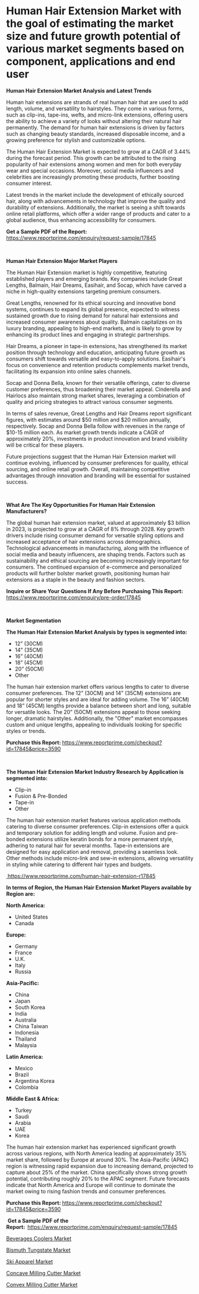 <p><h1>Human Hair Extension Market with the goal of estimating the market size and future growth potential of various market segments based on component, applications and end user</h1></p><p><strong>Human Hair Extension Market Analysis and Latest Trends</strong></p>
<p><p>Human hair extensions are strands of real human hair that are used to add length, volume, and versatility to hairstyles. They come in various forms, such as clip-ins, tape-ins, wefts, and micro-link extensions, offering users the ability to achieve a variety of looks without altering their natural hair permanently. The demand for human hair extensions is driven by factors such as changing beauty standards, increased disposable income, and a growing preference for stylish and customizable options.</p><p>The Human Hair Extension Market is expected to grow at a CAGR of 3.44% during the forecast period. This growth can be attributed to the rising popularity of hair extensions among women and men for both everyday wear and special occasions. Moreover, social media influencers and celebrities are increasingly promoting these products, further boosting consumer interest. </p><p>Latest trends in the market include the development of ethically sourced hair, along with advancements in technology that improve the quality and durability of extensions. Additionally, the market is seeing a shift towards online retail platforms, which offer a wider range of products and cater to a global audience, thus enhancing accessibility for consumers.</p></p>
<p><strong>Get a Sample PDF of the Report:&nbsp;</strong> <a href="https://www.reportprime.com/enquiry/request-sample/17845?utm_campaign=5&utm_medium=2&utm_source=Github&utm_content=ia&utm_term=20112024&utm_id=human-hair-extension">https://www.reportprime.com/enquiry/request-sample/17845</a></p>
<p>&nbsp;</p>
<p><strong>Human Hair Extension Major Market Players</strong></p>
<p><p>The Human Hair Extension market is highly competitive, featuring established players and emerging brands. Key companies include Great Lengths, Balmain, Hair Dreams, Easihair, and Socap, which have carved a niche in high-quality extensions targeting premium consumers. </p><p>Great Lengths, renowned for its ethical sourcing and innovative bond systems, continues to expand its global presence, expected to witness sustained growth due to rising demand for natural hair extensions and increased consumer awareness about quality. Balmain capitalizes on its luxury branding, appealing to high-end markets, and is likely to grow by enhancing its product lines and engaging in strategic partnerships.</p><p>Hair Dreams, a pioneer in tape-in extensions, has strengthened its market position through technology and education, anticipating future growth as consumers shift towards versatile and easy-to-apply solutions. Easihair's focus on convenience and retention products complements market trends, facilitating its expansion into online sales channels.</p><p>Socap and Donna Bella, known for their versatile offerings, cater to diverse customer preferences, thus broadening their market appeal. Cinderella and Hairlocs also maintain strong market shares, leveraging a combination of quality and pricing strategies to attract various consumer segments.</p><p>In terms of sales revenue, Great Lengths and Hair Dreams report significant figures, with estimates around $50 million and $20 million annually, respectively. Socap and Donna Bella follow with revenues in the range of $10-15 million each. As market growth trends indicate a CAGR of approximately 20%, investments in product innovation and brand visibility will be critical for these players.</p><p>Future projections suggest that the Human Hair Extension market will continue evolving, influenced by consumer preferences for quality, ethical sourcing, and online retail growth. Overall, maintaining competitive advantages through innovation and branding will be essential for sustained success.</p></p>
<p>&nbsp;</p>
<p><strong>What Are The Key Opportunities For Human Hair Extension Manufacturers?</strong></p>
<p><p>The global human hair extension market, valued at approximately $3 billion in 2023, is projected to grow at a CAGR of 8% through 2028. Key growth drivers include rising consumer demand for versatile styling options and increased acceptance of hair extensions across demographics. Technological advancements in manufacturing, along with the influence of social media and beauty influencers, are shaping trends. Factors such as sustainability and ethical sourcing are becoming increasingly important for consumers. The continued expansion of e-commerce and personalized products will further bolster market growth, positioning human hair extensions as a staple in the beauty and fashion sectors.</p></p>
<p><strong>Inquire or Share Your Questions If Any Before Purchasing This Report:</strong> <a href="https://www.reportprime.com/enquiry/pre-order/17845?utm_campaign=5&utm_medium=2&utm_source=Github&utm_content=ia&utm_term=20112024&utm_id=human-hair-extension">https://www.reportprime.com/enquiry/pre-order/17845</a></p>
<p>&nbsp;</p>
<p><strong>Market Segmentation</strong></p>
<p><strong>The Human Hair Extension Market Analysis by types is segmented into:</strong></p>
<p><ul><li>12” (30CM)</li><li>14” (35CM)</li><li>16” (40CM)</li><li>18” (45CM)</li><li>20” (50CM)</li><li>Other</li></ul></p>
<p><p>The human hair extension market offers various lengths to cater to diverse consumer preferences. The 12” (30CM) and 14” (35CM) extensions are popular for shorter styles and are ideal for adding volume. The 16” (40CM) and 18” (45CM) lengths provide a balance between short and long, suitable for versatile looks. The 20” (50CM) extensions appeal to those seeking longer, dramatic hairstyles. Additionally, the "Other" market encompasses custom and unique lengths, appealing to individuals looking for specific styles or trends.</p></p>
<p><strong>Purchase this Report:&nbsp;</strong><a href="https://www.reportprime.com/checkout?id=17845&price=3590&utm_campaign=5&utm_medium=2&utm_source=Github&utm_content=ia&utm_term=20112024&utm_id=human-hair-extension">https://www.reportprime.com/checkout?id=17845&price=3590</a></p>
<p>&nbsp;</p>
<p><strong>The Human Hair Extension Market Industry Research by Application is segmented into:</strong></p>
<p><ul><li>Clip-in</li><li>Fusion & Pre-Bonded</li><li>Tape-in</li><li>Other</li></ul></p>
<p><p>The human hair extension market features various application methods catering to diverse consumer preferences. Clip-in extensions offer a quick and temporary solution for adding length and volume. Fusion and pre-bonded extensions utilize keratin bonds for a more permanent style, adhering to natural hair for several months. Tape-in extensions are designed for easy application and removal, providing a seamless look. Other methods include micro-link and sew-in extensions, allowing versatility in styling while catering to different hair types and budgets.</p></p>
<p><a href="https://www.reportprime.com/human-hair-extension-r17845?utm_campaign=5&utm_medium=2&utm_source=Github&utm_content=ia&utm_term=20112024&utm_id=human-hair-extension">&nbsp;https://www.reportprime.com/human-hair-extension-r17845</a></p>
<p><strong>In terms of Region, the Human Hair Extension Market Players available by Region are:</strong></p>
<p>
    <p> <strong> North America: </strong>
        <ul>
            <li>United States</li>
            <li>Canada</li>
        </ul>
        </p> 
    <p> <strong> Europe: </strong>
        <ul>
            <li>Germany</li>
            <li>France</li>
            <li>U.K.</li>
            <li>Italy</li>
            <li>Russia</li>
        </ul>
        </p> 
    <p> <strong> Asia-Pacific: </strong>
        <ul>
            <li>China</li>
            <li>Japan</li>
            <li>South Korea</li>
            <li>India</li>
            <li>Australia</li>
            <li>China Taiwan</li>
            <li>Indonesia</li>
            <li>Thailand</li>
            <li>Malaysia</li>
        </ul>
        </p> 
    <p> <strong> Latin America: </strong>
        <ul>
            <li>Mexico</li>
            <li>Brazil</li>
            <li>Argentina Korea</li>
            <li>Colombia</li>
        </ul>
        </p> 
    <p> <strong> Middle East & Africa: </strong>
        <ul>
            <li>Turkey</li>
            <li>Saudi</li>
            <li>Arabia</li>
            <li>UAE</li>
            <li>Korea</li>
        </ul>
    </p>
    </p>
<p><p>The human hair extension market has experienced significant growth across various regions, with North America leading at approximately 35% market share, followed by Europe at around 30%. The Asia-Pacific (APAC) region is witnessing rapid expansion due to increasing demand, projected to capture about 25% of the market. China specifically shows strong growth potential, contributing roughly 20% to the APAC segment. Future forecasts indicate that North America and Europe will continue to dominate the market owing to rising fashion trends and consumer preferences.</p></p>
<p><strong>Purchase this Report: </strong><a href="https://www.reportprime.com/checkout?id=17845&price=3590&utm_campaign=5&utm_medium=2&utm_source=Github&utm_content=ia&utm_term=20112024&utm_id=human-hair-extension">https://www.reportprime.com/checkout?id=17845&price=3590</a></p>
<p>&nbsp;<strong>Get a Sample PDF of the Report:&nbsp;&nbsp;</strong><a href="https://www.reportprime.com/enquiry/request-sample/17845?utm_campaign=5&utm_medium=2&utm_source=Github&utm_content=ia&utm_term=20112024&utm_id=human-hair-extension">https://www.reportprime.com/enquiry/request-sample/17845</a></p>
<p><strong></strong></p>
<p><p><a href="https://github.com/GroverBarry/Market-Research-Report-List-7/blob/main/beverages-coolers-market.md?utm_campaign=5&utm_medium=2&utm_source=Github&utm_content=ia&utm_term=20112024&utm_id=human-hair-extension">Beverages Coolers Market</a></p><p><a href="https://issuu.com/reportprime-2/docs/bismuth-tungstate-market-size-2030._9f82b4b50aad0e?utm_campaign=5&utm_medium=2&utm_source=Github&utm_content=ia&utm_term=20112024&utm_id=human-hair-extension">Bismuth Tungstate Market</a></p><p><a href="https://github.com/lylyparadise/Market-Research-Report-List-5/blob/main/ski-apparel-market.md?utm_campaign=5&utm_medium=2&utm_source=Github&utm_content=ia&utm_term=20112024&utm_id=human-hair-extension">Ski Apparel Market</a></p><p><a href="https://www.linkedin.com/pulse/charting-future-comprehensive-analysis-global-concave-milling-kao7e?utm_campaign=5&utm_medium=2&utm_source=Github&utm_content=ia&utm_term=20112024&utm_id=human-hair-extension">Concave Milling Cutter Market</a></p><p><a href="https://www.linkedin.com/pulse/unveiling-market-trends-global-convex-milling-cutter-1hyje?utm_campaign=5&utm_medium=2&utm_source=Github&utm_content=ia&utm_term=20112024&utm_id=human-hair-extension">Convex Milling Cutter Market</a></p></p>